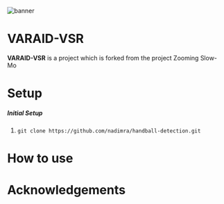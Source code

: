 ![banner](https://user-images.githubusercontent.com/36157933/181859205-b67c5429-6a35-4ca0-8aa6-a51921522d07.png)

# VARAID-VSR
**VARAID-VSR** is a project which is forked from the project Zooming Slow-Mo 

# Setup
##### Initial Setup
1. `git clone https://github.com/nadimra/handball-detection.git` 

# How to use

# Acknowledgements


